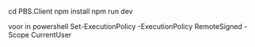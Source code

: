 cd PBS.Client
npm install npm run dev

voor in powershell
Set-ExecutionPolicy -ExecutionPolicy RemoteSigned -Scope CurrentUser

